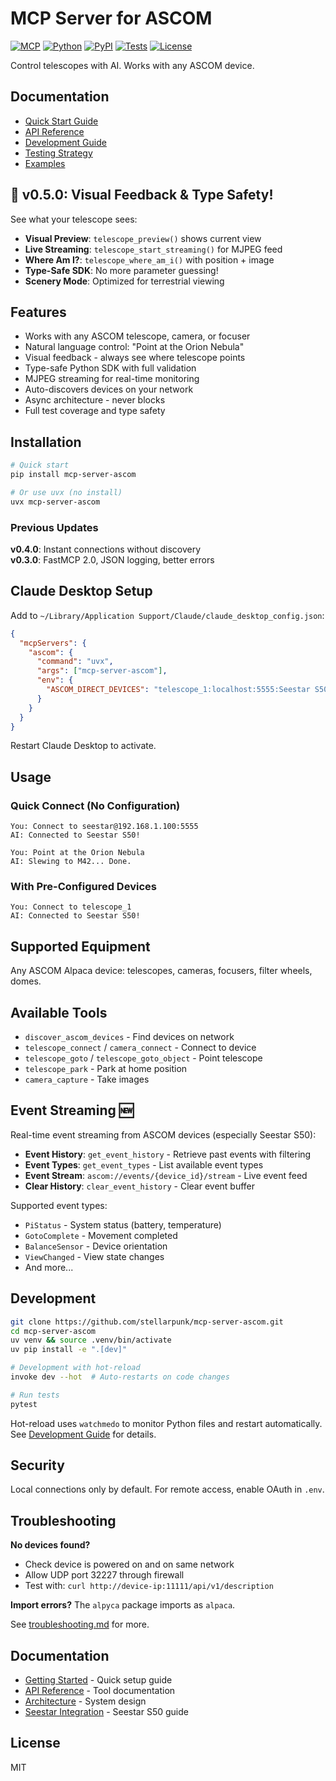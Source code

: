 # MCP Server for ASCOM

[![MCP](https://img.shields.io/badge/MCP-2025--06--18-brightgreen.svg)](https://modelcontextprotocol.io)
[![Python](https://img.shields.io/badge/python-3.10%2B-blue.svg)](https://www.python.org/downloads/)
[![PyPI](https://img.shields.io/pypi/v/mcp-server-ascom.svg)](https://pypi.org/project/mcp-server-ascom/)
[![Tests](https://github.com/stellarpunk/mcp-server-ascom/workflows/Test/badge.svg)](https://github.com/stellarpunk/mcp-server-ascom/actions)
[![License](https://img.shields.io/badge/license-MIT-green.svg)](LICENSE)

Control telescopes with AI. Works with any ASCOM device.

## Documentation

- [Quick Start Guide](QUICKSTART.md)
- [API Reference](docs/API.md)
- [Development Guide](docs/development.md)
- [Testing Strategy](docs/E2E_TESTING_GUIDE.md)
- [Examples](examples/README.md)

## 🎯 v0.5.0: Visual Feedback & Type Safety!

See what your telescope sees:
- **Visual Preview**: `telescope_preview()` shows current view
- **Live Streaming**: `telescope_start_streaming()` for MJPEG feed  
- **Where Am I?**: `telescope_where_am_i()` with position + image
- **Type-Safe SDK**: No more parameter guessing!
- **Scenery Mode**: Optimized for terrestrial viewing

## Features

- Works with any ASCOM telescope, camera, or focuser
- Natural language control: "Point at the Orion Nebula"
- Visual feedback - always see where telescope points
- Type-safe Python SDK with full validation
- MJPEG streaming for real-time monitoring
- Auto-discovers devices on your network
- Async architecture - never blocks
- Full test coverage and type safety

## Installation

```bash
# Quick start
pip install mcp-server-ascom

# Or use uvx (no install)
uvx mcp-server-ascom
```

### Previous Updates

**v0.4.0**: Instant connections without discovery  
**v0.3.0**: FastMCP 2.0, JSON logging, better errors

## Claude Desktop Setup

Add to `~/Library/Application Support/Claude/claude_desktop_config.json`:
```json
{
  "mcpServers": {
    "ascom": {
      "command": "uvx",
      "args": ["mcp-server-ascom"],
      "env": {
        "ASCOM_DIRECT_DEVICES": "telescope_1:localhost:5555:Seestar S50"
      }
    }
  }
}
```

Restart Claude Desktop to activate.

## Usage

### Quick Connect (No Configuration)
```
You: Connect to seestar@192.168.1.100:5555
AI: Connected to Seestar S50!

You: Point at the Orion Nebula  
AI: Slewing to M42... Done.
```

### With Pre-Configured Devices
```
You: Connect to telescope_1
AI: Connected to Seestar S50!
```

## Supported Equipment

Any ASCOM Alpaca device: telescopes, cameras, focusers, filter wheels, domes.

## Available Tools

- `discover_ascom_devices` - Find devices on network
- `telescope_connect` / `camera_connect` - Connect to device
- `telescope_goto` / `telescope_goto_object` - Point telescope
- `telescope_park` - Park at home position
- `camera_capture` - Take images

## Event Streaming 🆕

Real-time event streaming from ASCOM devices (especially Seestar S50):

- **Event History**: `get_event_history` - Retrieve past events with filtering
- **Event Types**: `get_event_types` - List available event types  
- **Event Stream**: `ascom://events/{device_id}/stream` - Live event feed
- **Clear History**: `clear_event_history` - Clear event buffer

Supported event types:
- `PiStatus` - System status (battery, temperature)
- `GotoComplete` - Movement completed
- `BalanceSensor` - Device orientation
- `ViewChanged` - View state changes
- And more...

## Development

```bash
git clone https://github.com/stellarpunk/mcp-server-ascom.git
cd mcp-server-ascom
uv venv && source .venv/bin/activate
uv pip install -e ".[dev]"

# Development with hot-reload
invoke dev --hot  # Auto-restarts on code changes

# Run tests
pytest
```

Hot-reload uses `watchmedo` to monitor Python files and restart automatically.
See [Development Guide](docs/development.md) for details.

## Security

Local connections only by default. For remote access, enable OAuth in `.env`.

## Troubleshooting

**No devices found?**
- Check device is powered on and on same network
- Allow UDP port 32227 through firewall
- Test with: `curl http://device-ip:11111/api/v1/description`

**Import errors?** The `alpyca` package imports as `alpaca`.

See [troubleshooting.md](docs/troubleshooting.md) for more.

## Documentation

- [Getting Started](docs/GETTING_STARTED.md) - Quick setup guide
- [API Reference](docs/API.md) - Tool documentation
- [Architecture](docs/ARCHITECTURE.md) - System design
- [Seestar Integration](docs/seestar_integration.md) - Seestar S50 guide

## License

MIT